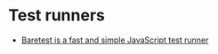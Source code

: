 # Test runners

- [Baretest is a fast and simple JavaScript test runner](https://volument.com/baretest)
